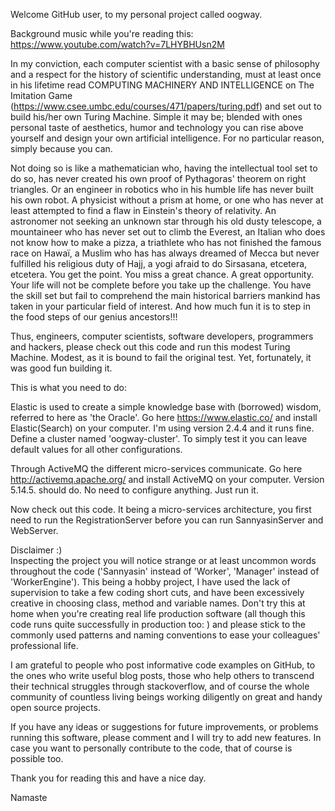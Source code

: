 Welcome GitHub user, to my personal project called oogway.

Background music while you're reading this: https://www.youtube.com/watch?v=7LHYBHUsn2M
  
In my conviction, each computer scientist with a basic sense of philosophy and a respect for the history of scientific understanding, must at least once in his lifetime read COMPUTING MACHINERY AND INTELLIGENCE on The Imitation Game (https://www.csee.umbc.edu/courses/471/papers/turing.pdf) and set out to build his/her own Turing Machine. Simple it may be; blended with ones personal taste of aesthetics, humor and technology you can rise above yourself and design your own artificial intelligence. For no particular reason, simply because you can.

Not doing so is like a mathematician who, having the intellectual tool set to do so, has never created his own proof of Pythagoras' theorem on right triangles. Or an engineer in robotics who in his humble life has never built his own robot. A physicist without a prism at home, or one who has never at least attempted to find a flaw in Einstein's theory of relativity. An astronomer not seeking an unknown star through his old dusty telescope, a mountaineer who has never set out to climb the Everest, an Italian who does not know how to make a pizza, a triathlete who has not finished the famous race on Hawaï, a Muslim who has has always dreamed of Mecca but never fulfilled his religious duty of Hajj, a yogi afraid to do Sirsasana, etcetera, etcetera. You get the point. You miss a great chance. A great opportunity. Your life will not be complete before you take up the challenge. You have the skill set but fail to comprehend the main historical barriers mankind has taken in your particular field of interest. And how much fun it is to step in the food steps of our genius ancestors!!!

Thus, engineers, computer scientists, software developers, programmers and hackers, please check out this code and run this modest Turing Machine. Modest, as it is bound to fail the original test. Yet, fortunately, it was good fun building it.

This is what you need to do:

Elastic is used to create a simple knowledge base with (borrowed) wisdom, referred to here as 'the Oracle'. Go here https://www.elastic.co/ and install Elastic(Search) on your computer. I'm using version 2.4.4 and it runs fine. Define a cluster named 'oogway-cluster'. To simply test it you can leave default values for all other configurations.

Through ActiveMQ the different micro-services communicate. Go here http://activemq.apache.org/ and install ActiveMQ on your computer. Version 5.14.5. should do. No need to configure anything. Just run it.

Now check out this code. It being a micro-services architecture, you first need to run the RegistrationServer before you can run SannyasinServer and WebServer. 

Disclaimer :)	
Inspecting the project you will notice strange or at least uncommon words throughout the code ('Sannyasin' instead of 'Worker', 'Manager' instead of 'WorkerEngine'). This being a hobby project, I have used the lack of supervision to take a few coding short cuts, and have been excessively creative in choosing class, method and variable names. Don't try this at home when you're creating real life production software (all though this code runs quite successfully in production too: <url>) and please stick to the commonly used patterns and naming conventions to ease your colleagues' professional life.

I am grateful to people who post informative code examples on GitHub, to the ones who write useful blog posts, those who help others to transcend their technical struggles through stackoverflow, and of course the whole community of countless living beings working diligently on great and handy open source projects.

If you have any ideas or suggestions for future improvements, or problems running this software, please comment and I will try to add new features. In case you want to personally contribute to the code, that of course is possible too.

Thank you for reading this and have a nice day.

Namaste